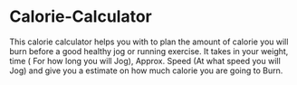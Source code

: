 # Calorie-Calculator
This calorie calculator helps you with to plan the amount of calorie you will burn before a good healthy jog or running exercise. It takes in your weight, time ( For how long you will Jog), Approx. Speed (At what speed you will Jog) and give you a estimate on how much calorie you are going to Burn.
